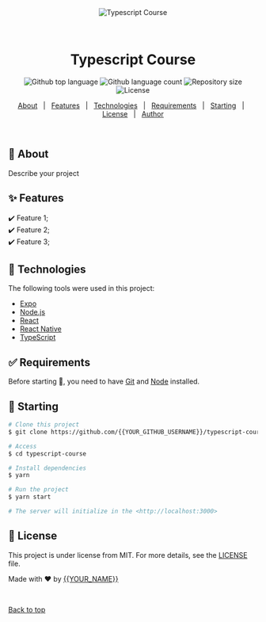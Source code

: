 <div align="center" id="top"> 
  <img src="./.github/app.gif" alt="Typescript Course" />

  &#xa0;

  <!-- <a href="https://typescriptcourse.netlify.app">Demo</a> -->
</div>

<h1 align="center">Typescript Course</h1>

<p align="center">
  <img alt="Github top language" src="https://img.shields.io/github/languages/top/{{YOUR_GITHUB_USERNAME}}/typescript-course?color=56BEB8">

  <img alt="Github language count" src="https://img.shields.io/github/languages/count/{{YOUR_GITHUB_USERNAME}}/typescript-course?color=56BEB8">

  <img alt="Repository size" src="https://img.shields.io/github/repo-size/{{YOUR_GITHUB_USERNAME}}/typescript-course?color=56BEB8">

  <img alt="License" src="https://img.shields.io/github/license/{{YOUR_GITHUB_USERNAME}}/typescript-course?color=56BEB8">

  <!-- <img alt="Github issues" src="https://img.shields.io/github/issues/{{YOUR_GITHUB_USERNAME}}/typescript-course?color=56BEB8" /> -->

  <!-- <img alt="Github forks" src="https://img.shields.io/github/forks/{{YOUR_GITHUB_USERNAME}}/typescript-course?color=56BEB8" /> -->

  <!-- <img alt="Github stars" src="https://img.shields.io/github/stars/{{YOUR_GITHUB_USERNAME}}/typescript-course?color=56BEB8" /> -->
</p>

<!-- Status -->

<!-- <h4 align="center"> 
	🚧  Typescript Course 🚀 Under construction...  🚧
</h4> 

<hr> -->

<p align="center">
  <a href="#dart-about">About</a> &#xa0; | &#xa0; 
  <a href="#sparkles-features">Features</a> &#xa0; | &#xa0;
  <a href="#rocket-technologies">Technologies</a> &#xa0; | &#xa0;
  <a href="#white_check_mark-requirements">Requirements</a> &#xa0; | &#xa0;
  <a href="#checkered_flag-starting">Starting</a> &#xa0; | &#xa0;
  <a href="#memo-license">License</a> &#xa0; | &#xa0;
  <a href="https://github.com/{{YOUR_GITHUB_USERNAME}}" target="_blank">Author</a>
</p>

<br>

## :dart: About ##

Describe your project

## :sparkles: Features ##

:heavy_check_mark: Feature 1;\
:heavy_check_mark: Feature 2;\
:heavy_check_mark: Feature 3;

## :rocket: Technologies ##

The following tools were used in this project:

- [Expo](https://expo.io/)
- [Node.js](https://nodejs.org/en/)
- [React](https://pt-br.reactjs.org/)
- [React Native](https://reactnative.dev/)
- [TypeScript](https://www.typescriptlang.org/)

## :white_check_mark: Requirements ##

Before starting :checkered_flag:, you need to have [Git](https://git-scm.com) and [Node](https://nodejs.org/en/) installed.

## :checkered_flag: Starting ##

```bash
# Clone this project
$ git clone https://github.com/{{YOUR_GITHUB_USERNAME}}/typescript-course

# Access
$ cd typescript-course

# Install dependencies
$ yarn

# Run the project
$ yarn start

# The server will initialize in the <http://localhost:3000>
```

## :memo: License ##

This project is under license from MIT. For more details, see the [LICENSE](LICENSE.md) file.


Made with :heart: by <a href="https://github.com/{{YOUR_GITHUB_USERNAME}}" target="_blank">{{YOUR_NAME}}</a>

&#xa0;

<a href="#top">Back to top</a>
